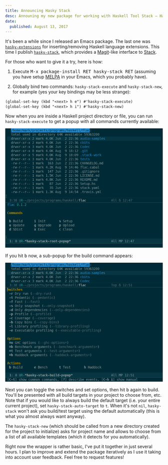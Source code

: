 ```yaml
---
title: Announcing Hasky Stack
desc: Announing my new package for working with Haskell Tool Stack — Hasky Stack.
date:
  published: August 13, 2017
---
```


It's been a while since I released an Emacs package. The last one was
[`hasky-extensions`](https://github.com/hasky-mode/hasky-extensions) for
inserting/removing Haskell language extensions. This time I publish
[`hasky-stack`](https://github.com/hasky-mode/hasky-stack), which provides a
[Magit](https://magit.vc/)-like interface to [Stack](https://haskellstack.org/).

For those who want to give it a try, here is how:

1. Execute <kbd>M-x package-install RET hasky-stack RET</kbd> (assuming you
   have setup [MELPA](https://melpa.org/#/getting-started) in your Emacs,
   which you probably have).

2. Globally bind two commands: `hasky-stack-execute` and `hasky-stack-new`,
   for example (yes your key bindings may be less strange):

```emacs-lisp
(global-set-key (kbd "<next> h e") #'hasky-stack-execute)
(global-set-key (kbd "<next> h i") #'hasky-stack-new)
```

Now when you are inside a Haskell project directory or file, you can run
`hasky-stack-execute` to get a popup with all commands currently available:

![Root popup](/static/img/hasky-stack-root.png)

If you hit <kbd>b</kbd> now, a sub-popup for the build command appears:

![Build popup](/static/img/hasky-stack-build.png)

Next you can toggle the switches and set options, then hit <kbd>b</kbd>
again to build. You'll be presented with all build targets in your project
to choose from, etc. Note that if you would like to always build the default
target (i.e. your entire current project), set `hasky-stack-auto-target` to
`t`. When it's not `nil`, `hasky-stack` won't ask you build/test target
using the default automatically (this is what you almost always want
anyway).

The `hasky-stack-new` (which should be called from a new directory created
for the project to initialize) asks for project name and allows to choose
from a list of all available templates (which it detects for you
automatically).

Right now the wrapper is rather basic, I've put it together in just several
hours. I plan to improve and extend the package iteratively as I use it
taking into account user feedback. Feel free to request features!
